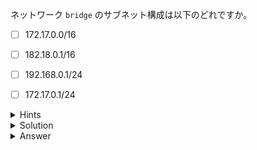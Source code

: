 ネットワーク `bridge` のサブネット構成は以下のどれですか。

- [ ] 172.17.0.0/16
- [ ] 182.18.0.1/16
- [ ] 192.168.0.1/24
- [ ] 172.17.0.1/24


<details>
  <summary>Hints</summary>

`docker network inspect` コマンドを使用します。

</details>

<details>
  <summary>Solution</summary>

`docker network inspect bridge`{{execute}} コマンドを実行して `Subnet` の値を確認します。

</details>

<details>
  <summary>Answer</summary>

172.17.0.0/16

</details>
